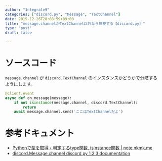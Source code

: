 ```yaml
---
author: "1ntegrale9"
categories: ["discord.py", "Message", "TextChannel"]
date: 2019-12-26T20:08:59+09:00
title: "message.channelがTextChannel以外なら無視する【discord.py】"
type: "post"
draft: false

---
```


# ソースコード

`message.channel` が `discord.TextChannel` のインスタンスかどうかで分岐するようにします。

```python
@client.event
async def on_message(message):
    if not isinstance(message.channel, discord.TextChannel):
        return
    await message.channel.send('ここはTextChannelだよ')
```

# 参考ドキュメント

- [Pythonで型を取得・判定するtype関数, isinstance関数 | note.nkmk.me](https://note.nkmk.me/python-type-isinstance/)
- [discord.Message.channel  discord.py 1.2.3 documentation](https://discordpy.readthedocs.io/en/stable/api.html#discord.Message.channel)
